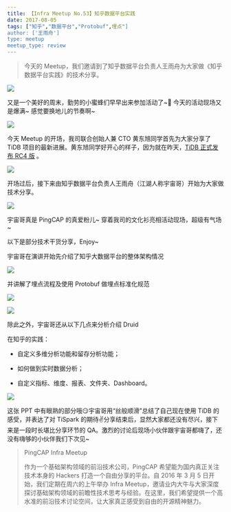 ```yaml
---
title: 【Infra Meetup No.53】知乎数据平台实践
date: 2017-08-05
tags: ["知乎","数据平台","Protobuf",埋点"]
author: ['王雨舟']
type: meetup
meetup_type: review
---
```



> 今天的 Meetup，我们邀请到了知乎数据平台负责人王雨舟为大家做《知乎数据平台实践》的技术分享。

![](http://upload-images.jianshu.io/upload_images/542677-ba4faa7281b4a025?imageMogr2/auto-orient/strip%7CimageView2/2/w/1240)

又是一个美好的周末，勤劳的小蜜蜂们早早出来参加活动了~🙂 今天的活动现场又是爆满~ 感觉要换地儿的节奏啊~

![](http://upload-images.jianshu.io/upload_images/542677-c6ccbc4af3a5f4cc?imageMogr2/auto-orient/strip%7CimageView2/2/w/1240)

今天 Meetup 的开场，我司联合创始人兼 CTO 黄东旭同学首先为大家分享了 TiDB 项目的最新进展。黄东旭同学好开心的样子，因为就在昨天，[TiDB 正式发布 RC4 版](http://mp.weixin.qq.com/s?__biz=MzI3NDIxNTQyOQ==&mid=2247485130&idx=1&sn=00d1274012173fe1a4e56aeb309eecd5&chksm=eb1621a0dc61a8b6034bd0faa95d471acbd819063386f3d500310d1d02f22039b3c7ccffac14&scene=21#wechat_redirect) 。

![](http://upload-images.jianshu.io/upload_images/542677-62d5a43a2609bdfc?imageMogr2/auto-orient/strip%7CimageView2/2/w/1240)

开场过后，接下来由知乎数据平台负责人王雨舟（江湖人称宇宙哥）开始为大家做技术分享。

![](http://upload-images.jianshu.io/upload_images/542677-28f7e8d7a10a9c4c?imageMogr2/auto-orient/strip%7CimageView2/2/w/1240)

宇宙哥真是 PingCAP 的真爱粉儿~ 穿着我司的文化衫亮相活动现场，超级有气场~

以下是部分技术干货分享，Enjoy~

宇宙哥在演讲开始先介绍了知乎大数据平台的整体架构情况

![](http://upload-images.jianshu.io/upload_images/542677-b24f322ac985a8a8?imageMogr2/auto-orient/strip%7CimageView2/2/w/1240)


并讲解了埋点流程及使用 Protobuf 做埋点标准化规范

![](http://upload-images.jianshu.io/upload_images/542677-4e58b64d2ef3c400?imageMogr2/auto-orient/strip%7CimageView2/2/w/1240)

![](http://upload-images.jianshu.io/upload_images/542677-5e10e70e5baa0893?imageMogr2/auto-orient/strip%7CimageView2/2/w/1240)

除此之外，宇宙哥还从以下几点来分析介绍 Druid

在知乎的实践：

- 自定义多维分析功能和留存分析功能；

- 如何做到实时数据分析；

- 自定义指标、维度、报表、文件夹、Dashboard。

![](http://upload-images.jianshu.io/upload_images/542677-ecc31688d9cff281?imageMogr2/auto-orient/strip%7CimageView2/2/w/1240)

这张 PPT 中有眼熟的部分哦😏宇宙哥用“丝般顺滑”总结了自己现在使用 TiDB 的感受，并表达了对 TiSpark 的期待✌️分享结束后，显然大家都还没有尽兴，接下来是一段时长堪比分享环节的 QA。激烈的讨论后现场小伙伴跟宇宙哥都嗨了，还没有嗨够的小伙伴我们下次见~

>PingCAP Infra Meetup
>
>作为一个基础架构领域的前沿技术公司，PingCAP 希望能为国内真正关注技术本身的 Hackers 打造一个自由分享的平台。自 2016 年 3 月 5 日开始，我们定期在周六的上午举办 Infra Meetup，邀请业内大牛与大家深度探讨基础架构领域的前瞻性技术思考与经验。在这里，我们希望提供一个高水准的前沿技术讨论空间，让大家真正感受到自由的开源精神魅力。
